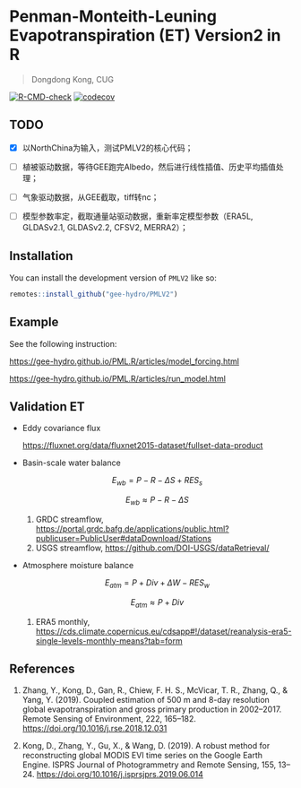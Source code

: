 
# Penman-Monteith-Leuning Evapotranspiration (ET) Version2 in R

> Dongdong Kong, CUG

<!-- badges: start -->
[![R-CMD-check](https://github.com/gee-hydro/PML.R/actions/workflows/R-CMD-check.yaml/badge.svg)](https://github.com/gee-hydro/PML.R/actions/workflows/R-CMD-check.yaml)
[![codecov](https://codecov.io/gh/gee-hydro/PML.R/branch/master/graph/badge.svg)](https://app.codecov.io/gh/gee-hydro/PML.R)
<!-- [![CRAN](http://www.r-pkg.org/badges/version/PMLV2)](https://cran.r-project.org/package=PMLV2) -->
<!-- [![total](http://cranlogs.r-pkg.org/badges/grand-total/PMLV2)](https://www.rpackages.io/package/PMLV2) -->
<!-- [![monthly](http://cranlogs.r-pkg.org/badges/PMLV2)](https://www.rpackages.io/package/PMLV2) -->
<!-- badges: end -->


## TODO

- [x] 以NorthChina为输入，测试PMLV2的核心代码；
  
- [ ] 植被驱动数据，等待GEE跑完Albedo，然后进行线性插值、历史平均插值处理；

- [ ] 气象驱动数据，从GEE截取，tiff转nc；

- [ ] 模型参数率定，截取通量站驱动数据，重新率定模型参数（ERA5L, GLDASv2.1, GLDASv2.2, CFSV2, MERRA2）；

## Installation

You can install the development version of `PMLV2` like so:

``` r
remotes::install_github("gee-hydro/PMLV2")
```

## Example

See the following instruction:

<https://gee-hydro.github.io/PML.R/articles/model_forcing.html>

<https://gee-hydro.github.io/PML.R/articles/run_model.html>


## Validation ET

- Eddy covariance flux

   <https://fluxnet.org/data/fluxnet2015-dataset/fullset-data-product>

- Basin-scale water balance
  
  $$E_{wb} = P - R - \Delta S + RES_s$$

  $$E_{wb} ≈ P - R - \Delta S$$

  1. GRDC streamflow, <https://portal.grdc.bafg.de/applications/public.html?publicuser=PublicUser#dataDownload/Stations>
  2. USGS streamflow, <https://github.com/DOI-USGS/dataRetrieval/>

- Atmosphere moisture balance

  $$E_{atm} = P + Div + \Delta W - RES_w$$

  $$E_{atm} ≈ P + Div$$
  
  1. ERA5 monthly, <https://cds.climate.copernicus.eu/cdsapp#!/dataset/reanalysis-era5-single-levels-monthly-means?tab=form>


## References

1. Zhang, Y., Kong, D., Gan, R., Chiew, F. H. S., McVicar, T. R., Zhang, Q., & Yang, Y. (2019). Coupled estimation of 500 m and 8-day resolution global evapotranspiration and gross primary production in 2002–2017. Remote Sensing of Environment, 222, 165–182. <https://doi.org/10.1016/j.rse.2018.12.031>

2. Kong, D., Zhang, Y., Gu, X., & Wang, D. (2019). A robust method for reconstructing global MODIS EVI time series on the Google Earth Engine. ISPRS Journal of Photogrammetry and Remote Sensing, 155, 13–24. <https://doi.org/10.1016/j.isprsjprs.2019.06.014>
